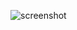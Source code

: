 
[demo]: http://workshop.rs/projects/html5-css3-circle-music-player/

![screenshot](http://workshop.rs/wp-content/uploads/2013/04/html5-css3-round-music-player.png "Screenshot")